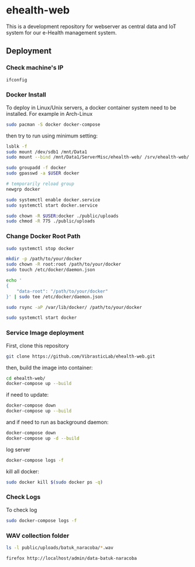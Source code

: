 # ehealth-web

This is a development repository for webserver as central data and IoT system for our e-Health management system.

## Deployment

### Check machine's IP

```sh
ifconfig
```

### Docker Install
To deploy in Linux/Unix servers, a docker container system need to be installed.
For example in Arch-Linux

```sh
sudo pacman -S docker docker-compose
```

then try to run using minimum setting:

```sh
lsblk -f
sudo mount /dev/sdb1 /mnt/Data1
sudo mount --bind /mnt/Data1/ServerMisc/ehealth-web/ /srv/ehealth-web/

sudo groupadd -f docker
sudo gpasswd -a $USER docker

# temporarily reload group
newgrp docker

sudo systemctl enable docker.service
sudo systemctl start docker.service

sudo chown -R $USER:docker ./public/uploads
sudo chmod -R 775 ./public/uploads
```

### Change Docker Root Path

~~~sh
sudo systemctl stop docker

mkdir -p /path/to/your/docker
sudo chown -R root:root /path/to/your/docker
sudo touch /etc/docker/daemon.json

echo '
{
    "data-root": "/path/to/your/docker"
}' | sudo tee /etc/docker/daemon.json

sudo rsync -aP /var/lib/docker/ /path/to/your/docker

sudo systemctl start docker
~~~

### Service Image deployment

First, clone this repository

~~~sh
git clone https://github.com/VibrasticLab/ehealth-web.git
~~~

then, build the image into container:

~~~sh
cd ehealth-web/
docker-compose up --build
~~~

if need to update:

~~~sh
docker-compose down
docker-compose up --build
~~~

and if need to run as background daemon:

~~~sh
docker-compose down
docker-compose up -d --build
~~~

log server

~~~sh
docker-compose logs -f
~~~

kill all docker:

~~~sh
sudo docker kill $(sudo docker ps -q)
~~~

### Check Logs
To check log
~~~sh
sudo docker-compose logs -f
~~~

### WAV collection folder

```sh
ls -l public/uploads/batuk_naracoba/*.wav

firefox http://localhost/admin/data-batuk-naracoba
```
